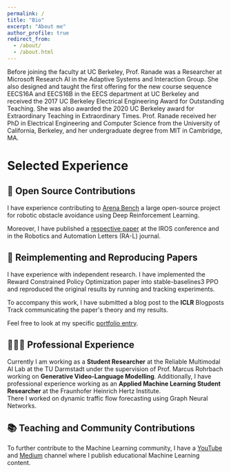 ```yaml
---
permalink: /
title: "Bio"
excerpt: "About me"
author_profile: true
redirect_from: 
  - /about/
  - /about.html
---
```





Before joining the faculty at UC Berkeley, Prof. Ranade was a Researcher at Microsoft Research AI in the Adaptive Systems and Interaction Group. She also designed and taught the first offering for the new course sequence EECS16A and EECS16B in the EECS department at UC Berkeley and received the 2017 UC Berkeley Electrical Engineering Award for Outstanding Teaching. She was also awarded the 2020 UC Berkeley award for Extraordinary Teaching in Extraordinary Times. Prof. Ranade received her PhD in Electrical Engineering and Computer Science from the University of California, Berkeley, and her undergraduate degree from MIT in Cambridge, MA.

# Selected Experience

## 🤖 Open Source Contributions
I have experience contributing to [Arena Bench](https://github.com/Arena-Rosnav) a large open-source project for robotic obstacle avoidance using Deep Reinforcement Learning.

Moreover, I have published a [respective paper](https://sudo-boris.github.io/publication/2022-Arena-Bench) at the IROS conference and in the Robotics and Automation Letters (RA-L) journal.

## 📜 Reimplementing and Reproducing Papers
I have experience with independent research. I have implemented the Reward Constrained Policy Optimization paper into stable-baselines3 PPO and reproduced the original results by running and tracking experiments.

To accompany this work, I have submitted a blog post to the **ICLR** Blogposts Track communicating the paper's theory and my results.

Feel free to look at my specific [portfolio entry](https://sudo-boris.github.io/portfolio/RCPPO/).

## 👨🏻‍🔬 Professional Experience
Currently I am working as a **Student Researcher** at the Reliable Multimodal AI Lab at the TU Darmstadt under the supervision of Prof. Marcus Rohrbach working on **Generative Video-Language Modelling**.
Additionally, I have professional experience working as an **Applied Machine Learning Student Researcher** at the Fraunhofer Heinrich Hertz Institute. \
There I worked on dynamic traffic flow forecasting using Graph Neural Networks.

## 📚 Teaching and Community Contributions
To further contribute to the Machine Learning community, I have a [YouTube](https://www.youtube.com/@borismeinardus) and [Medium](https://medium.com/@boris.meinardus) channel where I publish educational Machine Learning content.







